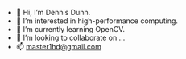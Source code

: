 - 👋 Hi, I’m Dennis Dunn.
- 👀 I’m interested in high-performance computing.
- 🌱 I’m currently learning OpenCV.
- 💞️ I’m looking to collaborate on ...
- 📫 master1hd@gmail.com
